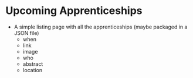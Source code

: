 # Upcoming Apprenticeships
* A simple listing page with all the apprenticeships (maybe packaged in a JSON file)
    * when
    * link
    * image
    * who
    * abstract
    * location